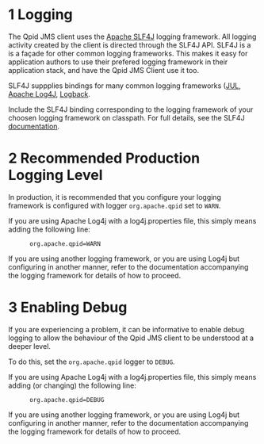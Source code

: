 # <span class="header-section-number">1</span> Logging

The Qpid JMS client uses the [Apache SLF4J](http://www.slf4j.org)
logging framework. All logging activity created by the client is
directed through the SLF4J API. SLF4J is a is a façade for other common
logging frameworks. This makes it easy for application authors to use
their prefered logging framework in their application stack, and have
the Qpid JMS Client use it too.

SLF4J suppplies bindings for many common logging frameworks
([JUL](&oracleJdkDocUrl;java/util/logging/package-summary.html), [Apache
Log4J](http://logging.apache.org/log4j/1.2/),
[Logback](http://logback.qos.ch).

Include the SLF4J binding corresponding to the logging framework of your
choosen logging framework on classpath. For full details, see the SLF4J
[documentation](http://www.slf4j.org).

# <span class="header-section-number">2</span> Recommended Production Logging Level

In production, it is recommended that you configure your logging
framework is configured with logger `org.apache.qpid` set to `WARN`.

If you are using Apache Log4j with a log4j.properties file, this simply
means adding the following line:

          org.apache.qpid=WARN
        

If you are using another logging framework, or you are using Log4j but
configuring in another manner, refer to the documentation accompanying
the logging framework for details of how to proceed.

# <span class="header-section-number">3</span> Enabling Debug

If you are experiencing a problem, it can be informative to enable debug
logging to allow the behaviour of the Qpid JMS client to be understood
at a deeper level.

To do this, set the `org.apache.qpid` logger to `DEBUG`.

If you are using Apache Log4j with a log4j.properties file, this simply
means adding (or changing) the following line:

          org.apache.qpid=DEBUG
        

If you are using another logging framework, or you are using Log4j but
configuring in another manner, refer to the documentation accompanying
the logging framework for details of how to proceed.
